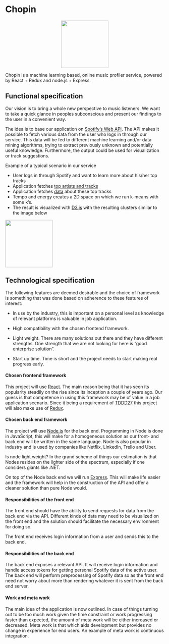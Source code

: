 # Chopin

<p align="center" ><img src="https://upload.wikimedia.org/wikipedia/commons/thumb/f/f5/Eug%C3%A8ne_Ferdinand_Victor_Delacroix_043.jpg/1200px-Eug%C3%A8ne_Ferdinand_Victor_Delacroix_043.jpg" width="150"></p>



Chopin is a machine learning based, online music profiler service, powered by React + Redux and node.js + Express.

## Functional specification

Our vision is to bring a whole new perspective to music listeners. We want to take a quick glance in peoples subconscious and present our findings to the user in a convenient way.

The idea is to base our application on [Spotify’s Web API](https://developer.spotify.com/web-api/). The API makes it possible to fetch various data from the user who logs in through our service. This data will be fed to different machine learning and/or data mining algorithms, trying to extract previously unknown and potentially useful knowledge. Furthermore, the output could be used for visualization or track suggestions.

Example of a typical scenario in our service

- User logs in through Spotify and want to learn more about his/her top tracks
- Application fetches [top artists and tracks](https://developer.spotify.com/web-api/get-users-top-artists-and-tracks/)
- Application fetches [data](https://developer.spotify.com/web-api/get-audio-features/) about these top tracks
- Tempo and energy creates a 2D space on which we run k-means with some k’s.
- The result is visualized with [D3.js](https://d3js.org/) with the resulting clusters similar to the image below

<img src="https://study.com/cimages/multimages/16/protein-interaction.jpg" width="150">

## Technological specification

The following features are deemed desirable and the choice of framework is something that was done based on adherence to these features of interest:

* In use by the industry, this is important on a personal level as knowledge of relevant platforms is valuable in job application.

* High compatibility with the chosen frontend framework.

* Light weight. There are many solutions out there and they have different strengths. One strength that we are not looking for here is “good enterprise solution”.

* Start up time. Time is short and the project needs to start making real progress early.

#### Chosen frontend framework

This project will use [React](https://reactjs.org/). The main reason being that it has seen its popularity steadily on the rise since its inception a couple of years ago. Our guess is that competence in using this framework may be of value in a job application scenario. Since it being a requirement of [TDDD27](http://www.ida.liu.se/~TDDD27/) this project will also make use of [Redux](https://redux.js.org/).


#### Chosen back end framework

The project will use [Node.js](https://nodejs.org/en/) for the back end. Programming in Node is done in JavaScript, this will make for a homogeneous solution as our front-  and back end will be written in the same language. Node is also popular in industry and is used by companies like Netflix, LinkedIn, Trello and Uber. 

Is node light weight? In the grand scheme of things our estimation is that Nodes resides on the lighter side of the spectrum, especially if one considers giants like .NET.

On top of the Node back end we will run [Express](https://expressjs.com/). This will make life easier and the framework will help in the construction of the API and offer a cleaner solution than pure Node would.

#### Responsibilities of the front end

The front end should have the ability to send requests for data from the back end via the API. Different kinds of data may need to be visualized on the front end and the solution should facilitate the necessary environment for doing so. 

The front end receives login information from a user and sends this to the back end.

#### Responsibilities of the back end

The back end exposes a relevant API. It will receive login information and handle access tokens for getting personal Spotify data of the active user. The back end will perform preprocessing of Spotify data so as the front end need not worry about more than rendering whatever it is sent from the back end server.

#### Work and meta work

The main idea of the application is now outlined. In case of things turning out to be too much work given the time constraint or work progressing faster than expected, the amount of meta work will be either increased or decreased. Meta work is that which aids development but provides no change in experience for end users. An example of meta work is continuous integration. 